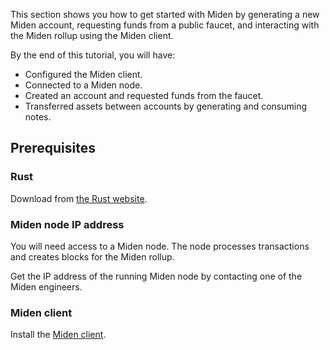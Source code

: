 This section shows you how to get started with Miden by generating a new Miden account, requesting funds from a public faucet, and interacting with the Miden rollup using the Miden client. 

By the end of this tutorial, you will have:

- Configured the Miden client.
- Connected to a Miden node. 
- Created an account and requested funds from the faucet.
- Transferred assets between accounts by generating and consuming notes.

## Prerequisites

### Rust

Download from [the Rust website](https://www.rust-lang.org/learn/get-started).

### Miden node IP address

You will need access to a Miden node. The node processes transactions and creates blocks for the Miden rollup. 

Get the IP address of the running Miden node by contacting one of the Miden engineers. 

### Miden client

Install the [Miden client](https://docs.polygon.technology/miden/miden-client/install-and-run/).

</br>